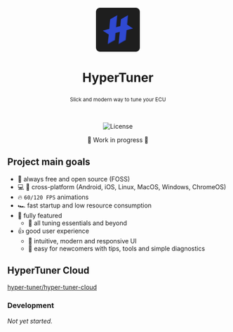 <p align="center">
  <img src="/public/icons/icon.png" alt="HyperTuner" width="100">
</p>

<h1 align="center">HyperTuner</h1>

<div align="center">
  <p><sub>Slick and modern way to tune your ECU</sub></p>
</div>

<br/>

<div align="center">
  <p>
    <img alt="License" src="https://img.shields.io/github/license/hyper-tuner/hyper-tuner">
  </p>
</div>

<div align="center"><p>🚧 Work in progress 🚧</p></div>

## Project main goals

- 🚀 always free and open source (FOSS)
- 💻 📱 cross-platform (Android, iOS, Linux, MacOS, Windows, ChromeOS)
- 🔥 `60/120 FPS` animations
- 🏎 fast startup and low resource consumption
- 👏 fully featured
  - 🚗 all tuning essentials and beyond
- 👍 good user experience
  - 💎 intuitive, modern and responsive UI
  - 👶 easy for newcomers with tips, tools and simple diagnostics

## HyperTuner Cloud

[hyper-tuner/hyper-tuner-cloud](https://github.com/hyper-tuner/hyper-tuner-cloud)

### Development

*Not yet started.*
